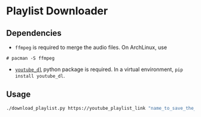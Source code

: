 # Playlist Downloader

## Dependencies

- `ffmpeg` is required to merge the audio files. On ArchLinux, use
```sudo-bash
# pacman -S ffmpeg
```

- [`youtube_dl`](https://pypi.org/project/youtube_dl/) python package is required. In a virtual environment, `pip install youtube_dl`.


## Usage

```bash
./download_playlist.py https://youtube_playlist_link "name_to_save_the_playlist_to"
```
